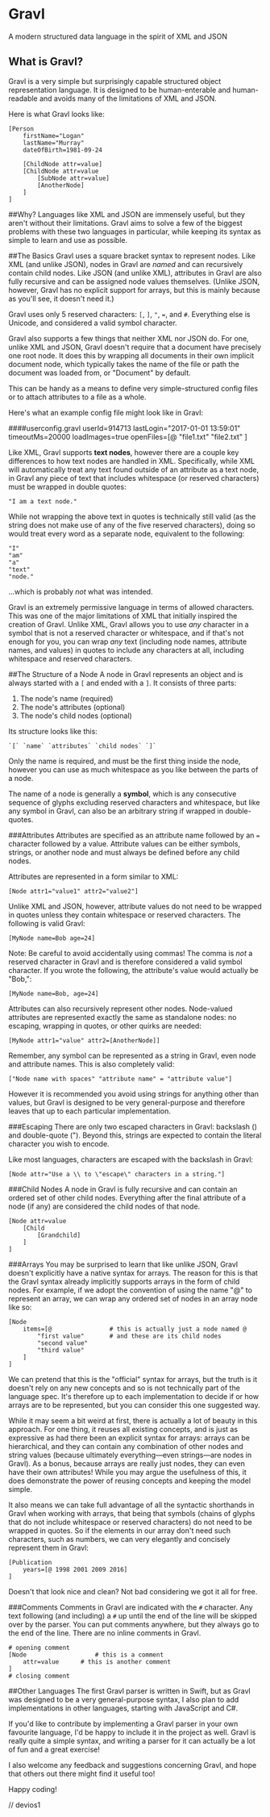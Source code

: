 # Gravl
A modern structured data language in the spirit of XML and JSON

## What is Gravl?
Gravl is a very simple but surprisingly capable structured object representation language. It is designed to be human-enterable and human-readable and avoids many of the limitations of XML and JSON.

Here is what Gravl looks like:

	[Person
		firstName="Logan"
		lastName="Murray"
		dateOfBirth=1981-09-24
		
		[ChildNode attr=value]
		[ChildNode attr=value
			[SubNode attr=value]
			[AnotherNode]
		]
	]

##Why?
Languages like XML and JSON are immensely useful, but they aren't without their limitations. Gravl aims to solve a few of the biggest problems with these two languages in particular, while keeping its syntax as simple to learn and use as possible.

##The Basics
Gravl uses a square bracket syntax to represent nodes. Like XML (and unlike JSON), nodes in Gravl are *named* and can recursively contain child nodes. Like JSON (and unlike XML), attributes in Gravl are also fully recursive and can be assigned node values themselves. (Unlike JSON, however, Gravl has no explicit support for arrays, but this is mainly because as you'll see, it doesn't need it.)

Gravl uses only 5 reserved characters: `[`, `]`, `"`, `=`, and `#`. Everything else is Unicode, and considered a valid symbol character.

Gravl also supports a few things that neither XML nor JSON do. For one, unlike XML and JSON, Gravl doesn't require that a document have precisely one root node. It does this by wrapping all documents in their own implicit document node, which typically takes the name of the file or path the document was loaded from, or "Document" by default.

This can be handy as a means to define very simple-structured config files or to attach attributes to a file as a whole.

Here's what an example config file might look like in Gravl:

####userconfig.gravl
	userId=914713
	lastLogin="2017-01-01 13:59:01"
	timeoutMs=20000
	loadImages=true
	openFiles=[@
		"file1.txt"
		"file2.txt"
	]

Like XML, Gravl supports **text nodes**, however there are a couple key differences to how text nodes are handled in XML. Specifically, while XML will automatically treat any text found outside of an attribute as a text node, in Gravl any piece of text that includes whitespace (or reserved characters) must be wrapped in double quotes:

	"I am a text node."

While not wrapping the above text in quotes is technically still valid (as the string does not make use of any of the five reserved characters), doing so would treat every word as a separate node, equivalent to the following:

	"I"
	"am"
	"a"
	"text"
	"node."

…which is probably *not* what was intended.

Gravl is an extremely permissive language in terms of allowed characters. This was one of the major limitations of XML that initially inspired the creation of Gravl. Unlike XML, Gravl allows you to use *any* character in a symbol that is not a reserved character or whitespace, and if that's not enough for you, you can wrap *any* text (including node names, attribute names, and values) in quotes to include any characters at all, including whitespace and reserved characters.

##The Structure of a Node
A node in Gravl represents an object and is always started with a `[` and ended with a `]`. It consists of three parts:

1. The node's name (required)
2. The node's attributes (optional)
3. The node's child nodes (optional)

Its structure looks like this:

	`[` `name` `attributes` `child nodes` `]`

Only the name is required, and must be the first thing inside the node, however you can use as much whitespace as you like between the parts of a node.

The name of a node is generally a **symbol**, which is any consecutive sequence of glyphs excluding reserved characters and whitespace, but like any symbol in Gravl, can also be an arbitrary string if wrapped in double-quotes.

###Attributes
Attributes are specified as an attribute name followed by an `=` character followed by a value. Attribute values can be either symbols, strings, or another node and must always be defined before any child nodes.

Attributes are represented in a form similar to XML:

	[Node attr1="value1" attr2="value2"]

Unlike XML and JSON, however, attribute values do not need to be wrapped in quotes unless they contain whitespace or reserved characters. The following is valid Gravl:

	[MyNode name=Bob age=24]

Note: Be careful to avoid accidentally using commas! The comma is *not* a reserved character in Gravl and is therefore considered a valid symbol character. If you wrote the following, the attribute's value would actually be "Bob,":

	[MyNode name=Bob, age=24]

Attributes can also recursively represent other nodes. Node-valued attributes are represented exactly the same as standalone nodes: no escaping, wrapping in quotes, or other quirks are needed:

	[MyNode attr1="value" attr2=[AnotherNode]]

Remember, any symbol can be represented as a string in Gravl, even node and attribute names. This is also completely valid:

	["Node name with spaces" "attribute name" = "attribute value"]

However it is recommended you avoid using strings for anything other than values, but Gravl is designed to be very general-purpose and therefore leaves that up to each particular implementation.

###Escaping
There are only two escaped characters in Gravl: backslash (\) and double-quote ("). Beyond this, strings are expected to contain the literal character you wish to encode.

Like most languages, characters are escaped with the backslash in Gravl:

	[Node attr="Use a \\ to \"escape\" characters in a string."]

###Child Nodes
A node in Gravl is fully recursive and can contain an ordered set of other child nodes. Everything after the final attribute of a node (if any) are considered the child nodes of that node.

	[Node attr=value
		[Child
			[Grandchild]
		]
	]

###Arrays
You may be surprised to learn that like unlike JSON, Gravl doesn't explicitly have a native syntax for arrays. The reason for this is that the Gravl syntax already implicitly supports arrays in the form of child nodes. For example, if we adopt the convention of using the name "@" to represent an array, we can wrap any ordered set of nodes in an array node like so:

	[Node
		items=[@				# this is actually just a node named @
			"first value"		# and these are its child nodes
			"second value"
			"third value"
		]
	]

We can pretend that this is the "official" syntax for arrays, but the truth is it doesn't rely on any new concepts and so is not technically part of the language spec. It's therefore up to each implementation to decide if or how arrays are to be represented, but you can consider this one suggested way.

While it may seem a bit weird at first, there is actually a lot of beauty in this approach. For one thing, it reuses all existing concepts, and is just as expressive as had there been an explicit syntax for arrays: arrays can be hierarchical, and they can contain any combination of other nodes and string values (because ultimately everything—even strings—are nodes in Gravl). As a bonus, because arrays are really just nodes, they can even have their own attributes! While you may argue the usefulness of this, it does demonstrate the power of reusing concepts and keeping the model simple.

It also means we can take full advantage of all the syntactic shorthands in Gravl when working with arrays, that being that symbols (chains of glyphs that do not include whitespace or reserved characters) do not need to be wrapped in quotes. So if the elements in our array don't need such characters, such as numbers, we can very elegantly and concisely represent them in Gravl:

	[Publication
		years=[@ 1998 2001 2009 2016]
	]

Doesn't that look nice and clean? Not bad considering we got it all for free.

###Comments
Comments in Gravl are indicated with the `#` character. Any text following (and including) a `#` up until the end of the line will be skipped over by the parser. You can put comments anywhere, but they always go to the end of the line. There are no inline comments in Gravl.

	# opening comment
	[Node					# this is a comment
		attr=value		# this is another comment
	]
	# closing comment

##Other Languages
The first Gravl parser is written in Swift, but as Gravl was designed to be a very general-purpose syntax, I also plan to add implementations in other languages, starting with JavaScript and C#.

If you'd like to contribute by implementing a Gravl parser in your own favourite language, I'd be happy to include it in the project as well. Gravl is really quite a simple syntax, and writing a parser for it can actually be a lot of fun and a great exercise!

I also welcome any feedback and suggestions concerning Gravl, and hope that others out there might find it useful too!

Happy coding!

// devios1